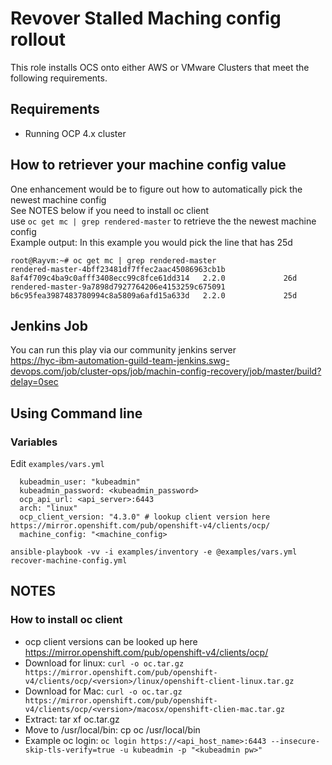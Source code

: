 # Revover Stalled Maching config rollout
This role installs OCS onto either AWS or VMware Clusters that meet the following requirements.

Requirements
------------   
 - Running OCP 4.x cluster

## How to retriever your machine config value
One enhancement would be to figure out how to automatically pick the newest machine config  
See NOTES below if you need to install oc client  
use ```oc get mc | grep rendered-master``` to retrieve the the newest machine config  
Example output: In this example you would pick the line that has 25d  
```
root@Rayvm:~# oc get mc | grep rendered-master
rendered-master-4bff23481df7ffec2aac45086963cb1b            8af4f709c4ba9c0afff3408ecc99c8fce61dd314   2.2.0             26d
rendered-master-9a7898d7927764206e4153259c675091            b6c95fea3987483780994c8a5809a6afd15a633d   2.2.0             25d
```

## Jenkins Job
You can run this play via our community jenkins server  
https://hyc-ibm-automation-guild-team-jenkins.swg-devops.com/job/cluster-ops/job/machin-config-recovery/job/master/build?delay=0sec

## Using Command line

### Variables
Edit ```examples/vars.yml``` 
```
  kubeadmin_user: "kubeadmin"
  kubeadmin_password: <kubeadmin_password>
  ocp_api_url: <api_server>:6443
  arch: "linux"
  ocp_client_version: "4.3.0" # lookup client version here https://mirror.openshift.com/pub/openshift-v4/clients/ocp/
  machine_config: "<machine_config>
```

```
ansible-playbook -vv -i examples/inventory -e @examples/vars.yml recover-machine-config.yml
```

## NOTES

### How to install oc client

- ocp client versions can be looked up here https://mirror.openshift.com/pub/openshift-v4/clients/ocp/
- Download for linux: `curl -o oc.tar.gz https://mirror.openshift.com/pub/openshift-v4/clients/ocp/<version>/linux/openshift-client-linux.tar.gz`
- Download for Mac: `curl -o oc.tar.gz https://mirror.openshift.com/pub/openshift-v4/clients/ocp/<version>/macosx/openshift-clien-mac.tar.gz`
- Extract: tar xf oc.tar.gz
- Move to /usr/local/bin: cp oc /usr/local/bin
- Example oc login: `oc login https://<api_host_name>:6443 --insecure-skip-tls-verify=true -u kubeadmin -p "<kubeadmin pw>"`
